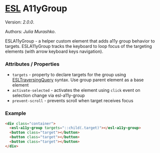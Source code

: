 # [ESL](../../../) A11yGroup

Version: *2.0.0*.

Authors: *Julia Murashko*.

<a name="intro"></a>

ESLA11yGroup - a helper custom element that adds a11y group behavior to targets. 
ESLA11yGroup tracks the keyboard to loop focus of the targeting elements (with arrow keyboard keys navigation).

### Attributes / Properties

- `targets` - property to declare targets for the group using [ESLTraversingQuery](../esl-traversing-query/README.md) syntax. Use group parent element as a base element
- `activate-selected` - activates the element using `click` event on selection change via esl-a11y-group
- `prevent-scroll` - prevents scroll when target receives focus

### Example

```html
<div class="container">
  <esl-a11y-group targets="::child(.target)"></esl-a11y-group>
  <button class="target"></button>
  <button class="target"></button>
  <button class="target"></button>
</div>
```
